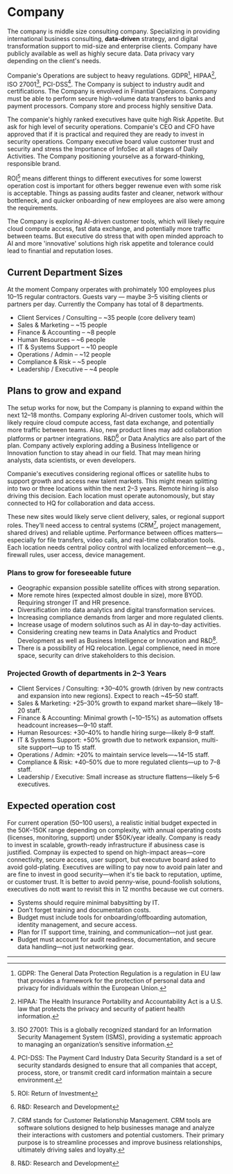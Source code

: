 # Company

The company is middle size consulting company. Specializing in providing international business consulting, **data-driven** strategy, and digital transformation support to mid-size and enterprise clients. Company have publicly available as well as highly secure data. Data privacy vary depending on the client's needs.

Companie's Operations are subject to heavy regulations. GDPR[^1], HIPAA[^2], ISO 27001[^3], PCI-DSS[^4].
The Company is subject to industry audit and certifications. The Company is envolved in Finantial Operaions. Company must be able to perform secure high-volume data transfers to banks and payment processors. Company store and process highly sensitive Data.

The companie's highly ranked executives have quite high Risk Appetite. But ask for high level of security operations. Companie's CEO and CFO have approved that if it is practical and required they are ready to invest in security operations. Company executive board value customer trust and security and stress the Importance of InfoSec at all stages of Daily Activities. The Company positioning yourselve as a forward-thinking, responsible brand.

ROI[^5] means different things to different executives for some lowerst operation cost is important for others begger rewenue even with some risk is acceptable. Things as passing audits faster and cleaner, network withour bottleneck, and quicker onboarding of new employees are also were among the requirements.

The Company is exploring AI-driven customer tools, which will likely require cloud compute access, fast data exchange, and potentially more traffic between teams. But executive do stress that with open minded approach to AI and more 'innovative' solutions high risk appetite and tolerance could lead to finantial and reputation loses.

## Current Department Sizes

At the moment Company orperates with prohimately 100 employees plus 10–15 regular contractors. Guests vary — maybe 3–5 visiting clients or partners per day. Currently the Company has  total of 8 departments.

- Client Services / Consulting – ~35 people (core delivery team)
- Sales & Marketing – ~15 people
- Finance & Accounting – ~8 people
- Human Resources – ~6 people
- IT & Systems Support – ~10 people
- Operations / Admin – ~12 people
- Compliance & Risk – ~5 people
- Leadership / Executive – ~4 people

## Plans to grow and expand

The setup works for now, but the Company is  planning to expand within the next 12–18 months.
Company exploring AI-driven customer tools, which will likely require cloud compute access, fast data exchange, and potentially more traffic between teams. Also, new product lines may add collaboration platforms or partner integrations. R&D[^6] or Data Analytics are also part of the plan.
Company actively exploring adding a Business Intelligence or Innovation function to stay ahead in our field. That may mean hiring analysts, data scientists, or even developers.

Companie's executives  considering regional offices or satellite hubs to support growth and access new talent markets. This might mean splitting into two or three locations within the next 2–3 years. Remote hiring is also driving this decision. Each location must operate autonomously, but stay connected to HQ for collaboration and data access.

These new sites would likely serve client delivery, sales, or regional support roles. They’ll need access to central systems (CRM[^7], project management, shared drives) and reliable uptime. Performance between offices matters—especially for file transfers, video calls, and real-time collaboration tools. Each location needs central policy control with localized enforcement—e.g., firewall rules, user access, device management.

### Plans to grow for foreseeable future

- Geographic expansion possible satellite offices with strong separation.
- More remote hires (expected almost double in size), more BYOD. Requiring stronger IT and HR presence.
- Diversification into data analytics and digital transformation services.
- Increasing compliance demands from larger and more regulated clients.
- Increase usage of modern solutinos such as AI in day-to-day activities.
- Considering creating new teams in Data Analytics and Product Development as well as Business Intelligence or Innovation and  R&D[^6]. 
- There is a possibility of HQ relocation. Legal complience, need in more space, security can drive stakeholders to this decision.

### Projected Growth of departments in 2–3 Years

- Client Services / Consulting: +30–40% growth (driven by new contracts and expansion into new regions). Expect to reach ~45–50 staff.
- Sales & Marketing: +25–30% growth to expand market share—likely 18–20 staff.
- Finance & Accounting: Minimal growth (~10–15%) as automation offsets headcount increases—9–10 staff.
- Human Resources: +30–40% to handle hiring surge—likely 8–9 staff.
- IT & Systems Support: +50% growth due to network expansion, multi-site support—up to 15 staff.
- Operations / Admin: +20% to maintain service levels—~14–15 staff.
- Compliance & Risk: +40–50% due to more regulated clients—up to 7–8 staff.
- Leadership / Executive: Small increase as structure flattens—likely 5–6 executives.

## Expected operation cost

For current operation (50–100 users), a realistic initial budget expected in the $50K–$150K range depending on complexity, with annual operating costs (licenses, monitoring, support) under $50K/year ideally.
Company is ready to invest in scalable, growth-ready infrastructure if abusiness case is justified.
Compnay iis expected to spend on high-impact areas—core connectivity, secure access, user support, but executuve board asked to avoid gold-plating. Executives are willing to pay now to avoid pain later and are fine to  invest in good security—when it's tie  back to reputation, uptime, or customer trust. It is better to avoid penny-wise, pound-foolish solutions, executives do nott want to revisit this in 12 months because we cut corners.

- Systems should require minimal babysitting by IT.
- Don’t forget training and documentation costs.
- Budget must include tools for onboarding/offboarding automation, identity management, and secure access.
- Plan for IT support time, training, and communication—not just gear.
- Budget must account for audit readiness, documentation, and secure data handling—not just networking gear.

---

[^1]: GDPR: The General Data Protection Regulation is a regulation in EU law that provides a framework for the protection of personal data and privacy for individuals within the European Union.
[^2]: HIPAA: The Health Insurance Portability and Accountability Act is a U.S. law that protects the privacy and security of patient health information.
[^3]: ISO 27001: This is a globally recognized standard for an Information Security Management System (ISMS), providing a systematic approach to managing an organization’s sensitive information.
[^4]: PCI-DSS: The Payment Card Industry Data Security Standard is a set of security standards designed to ensure that all companies that accept, process, store, or transmit credit card information maintain a secure environment.
[^5]: ROI: Return of Investment
[^6]: R&D: Research and Development
[^7]: CRM stands for Customer Relationship Management. CRM tools are software solutions designed to help businesses manage and analyze their interactions with customers and potential customers. Their primary purpose is to streamline processes and improve business relationships, ultimately driving sales and loyalty.
